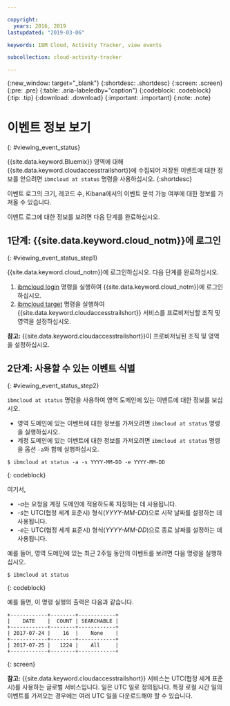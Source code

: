 ```yaml
---

copyright:
  years: 2016, 2019
lastupdated: "2019-03-06"

keywords: IBM Cloud, Activity Tracker, view events

subcollection: cloud-activity-tracker

---
```


{:new_window: target="_blank"}
{:shortdesc: .shortdesc}
{:screen: .screen}
{:pre: .pre}
{:table: .aria-labeledby="caption"}
{:codeblock: .codeblock}
{:tip: .tip}
{:download: .download}
{:important: .important}
{:note: .note}


# 이벤트 정보 보기
{: #viewing_event_status}

{{site.data.keyword.Bluemix}} 영역에 대해 {{site.data.keyword.cloudaccesstrailshort}}에 수집되어 저장된 이벤트에 대한 정보를 얻으려면 `ibmcloud at status` 명령을 사용하십시오.
{:shortdesc}

이벤트 로그의 크기, 레코드 수, Kibana에서의 이벤트 분석 가능 여부에 대한 정보를 가져올 수 있습니다. 

이벤트 로그에 대한 정보를 보려면 다음 단계를 완료하십시오.

## 1단계: {{site.data.keyword.cloud_notm}}에 로그인
{: #viewing_event_status_step1}

{{site.data.keyword.cloud_notm}}에 로그인하십시오. 다음 단계를 완료하십시오.

1. [ibmcloud login](/docs/cli/reference/ibmcloud?topic=cloud-cli-ibmcloud_cli#ibmcloud_login) 명령을 실행하여 {{site.data.keyword.cloud_notm}}에 로그인하십시오.
2. [ibmcloud target](/docs/cli/reference/ibmcloud?topic=cloud-cli-ibmcloud_cli#ibmcloud_target) 명령을 실행하여 {{site.data.keyword.cloudaccesstrailshort}} 서비스를 프로비저닝할 조직 및 영역을 설정하십시오.

**참고:** {{site.data.keyword.cloudaccesstrailshort}}이 프로비저닝된 조직 및 영역을 설정하십시오.

## 2단계: 사용할 수 있는 이벤트 식별
{: #viewing_event_status_step2}

`ibmcloud at status` 명령을 사용하여 영역 도메인에 있는 이벤트에 대한 정보를 보십시오.

* 영역 도메인에 있는 이벤트에 대한 정보를 가져오려면 `ibmcloud at status` 명령을 실행하십시오.
* 계정 도메인에 있는 이벤트에 대한 정보를 가져오려면 `ibmcloud at status` 명령을 옵션 `-a`와 함께 실행하십시오.

```
$ ibmcloud at status -a -s YYYY-MM-DD -e YYYY-MM-DD 
```
{: codeblock}
    
여기서,
    
* *-a*는 요청을 계정 도메인에 적용하도록 지정하는 데 사용됩니다.
* *-s*는 UTC(협정 세계 표준시) 형식(*YYYY-MM-DD*)으로 시작 날짜를 설정하는 데 사용됩니다.
* *-e*는 UTC(협정 세계 표준시) 형식(*YYYY-MM-DD*)으로 종료 날짜를 설정하는 데 사용됩니다.

예를 들어, 영역 도메인에 있는 최근 2주일 동안의 이벤트를 보려면 다음 명령을 실행하십시오.

```
$ ibmcloud at status
```
{: codeblock}
    
예를 들면, 이 명령 실행의 출력은 다음과 같습니다.
    
```
+------------+--------+------------+
|    DATE    |  COUNT | SEARCHABLE |
+------------+--------+------------+
| 2017-07-24 |    16  |    None    |
+------------+--------+------------+
| 2017-07-25 |   1224 |    All     |
+------------+--------+------------+
```
{: screen}

**참고:** {{site.data.keyword.cloudaccesstrailshort}} 서비스는 UTC(협정 세계 표준시)를 사용하는 글로벌 서비스입니다. 일은 UTC 일로 정의됩니다. 특정 로컬 시간 일의 이벤트를 가져오는 경우에는 여러 UTC 일을 다운로드해야 할 수 있습니다.
	














